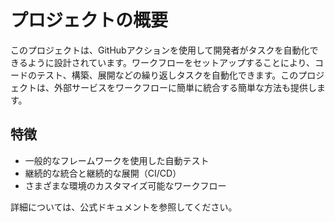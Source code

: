 # プロジェクトの概要

このプロジェクトは、GitHubアクションを使用して開発者がタスクを自動化できるように設計されています。ワークフローをセットアップすることにより、コードのテスト、構築、展開などの繰り返しタスクを自動化できます。このプロジェクトは、外部サービスをワークフローに簡単に統合する簡単な方法も提供します。

## 特徴

  * 一般的なフレームワークを使用した自動テスト
  * 継続的な統合と継続的な展開（CI/CD）
  * さまざまな環境のカスタマイズ可能なワークフロー

詳細については、公式ドキュメントを参照してください。

